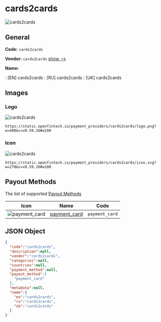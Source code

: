 
# cards2cards 
![cards2cards](https://static.openfintech.io/payment_providers/cards2cards/logo.png?w=400&c=v0.59.26#w100)  

## General 
 
**Code:** `cards2cards` 
 
**Vendor:** `cards2cards` [show -->](/vendors/cards2cards/) 
 
**Name:** 
 
:	[EN] cards2cards 
:	[RU] cards2cards 
:	[UK] cards2cards 
 

## Images 

### Logo 
 
![cards2cards](https://static.openfintech.io/payment_providers/cards2cards/logo.png?w=400&c=v0.59.26#w100)  

```
https://static.openfintech.io/payment_providers/cards2cards/logo.png?w=400&c=v0.59.26#w100
```  

### Icon 
 
![cards2cards](https://static.openfintech.io/payment_providers/cards2cards/icon.svg?w=278&c=v0.59.26#w100)  

```
https://static.openfintech.io/payment_providers/cards2cards/icon.svg?w=278&c=v0.59.26#w100
```  

## Payout Methods 
 
The list of supported [Payout Methods](/payout-methods/) 

|Icon|Name|Code| 
|:---:|:---:|:---:| 
|![payment_card](https://static.openfintech.io/payout_methods/payment_card/icon.svg?w=278&c=v0.59.26#w40) |[payment_card](payout-methodspayment_card/)|`payment_card`| 
 

## JSON Object 

```json
{
  "code":"cards2cards",
  "description":null,
  "vendor":"cards2cards",
  "categories":null,
  "countries":null,
  "payment_method":null,
  "payout_method":[
    "payment_card"
  ],
  "metadata":null,
  "name":{
    "en":"cards2cards",
    "ru":"cards2cards",
    "uk":"cards2cards"
  }
}
```  
